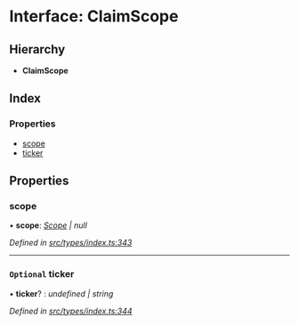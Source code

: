 # Interface: ClaimScope

## Hierarchy

* **ClaimScope**

## Index

### Properties

* [scope](claimscope.md#scope)
* [ticker](claimscope.md#optional-ticker)

## Properties

###  scope

• **scope**: *[Scope](scope.md) | null*

*Defined in [src/types/index.ts:343](https://github.com/PolymathNetwork/polymesh-sdk/blob/38ee8078/src/types/index.ts#L343)*

___

### `Optional` ticker

• **ticker**? : *undefined | string*

*Defined in [src/types/index.ts:344](https://github.com/PolymathNetwork/polymesh-sdk/blob/38ee8078/src/types/index.ts#L344)*
